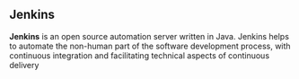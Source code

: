 ## Jenkins

__Jenkins__ is an open source automation server written in Java. Jenkins helps to automate the non-human part of the software development process, with continuous integration and facilitating technical aspects of continuous delivery
